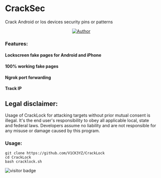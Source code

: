 # CrackSec

Crack Android or Ios devices security pins or patterns

<p align="center">
<a href="https://github.com/V1CK3YZ"><img title="Author" src="https://img.shields.io/badge/Author-V1CK3YZ-red.svg?style=for-the-badge&logo=github"></a>
</p>

### Features:

#### Lockscreen fake pages for Android and iPhone
#### 100% working fake pages
#### Ngrok port forwarding
#### Track IP

## Legal disclaimer:

Usage of CrackLock for attacking targets without prior mutual consent is illegal. It's the end user's responsibility to obey all applicable local, state and federal laws. Developers assume no liability and are not responsible for any misuse or damage caused by this program. 

### Usage:
```
git clone https://github.com/V1CK3YZ/CrackLock
cd CrackLock
bash cracklock.sh
```

<p>
<img src="https://visitor-badge.laobi.icu/badge?page_id=V1CK3YZ.CrackLock" alt="visitor badge"/>
</p>

